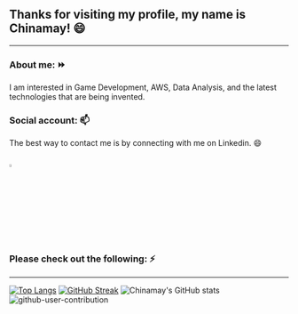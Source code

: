 ## Thanks for visiting my profile, my name is Chinamay! 😄
---

### About me: ⏩
I am interested in Game Development, AWS, Data Analysis, and the latest technologies that are being invented.

### Social account: 📫
The best way to contact me is by connecting with me on Linkedin. 😄

[<img src="https://img.icons8.com/color/48/000000/linkedin.png" width="3.5%"/>](https://www.linkedin.com/in/chinamay-k-ba7242173/)
---
### Please check out the following: ⚡
---
<!--
![Github Skyline](https://user-images.githubusercontent.com/40129107/197323454-6fcf17b3-c367-43dc-9454-7ab909f35203.gif)
-->
[![Top Langs](https://github-readme-stats.vercel.app/api/top-langs/?username=Nocturna1Developer)](https://github.com/Nocturna1Developer/github-readme-stats)
[![GitHub Streak](https://github-readme-streak-stats.herokuapp.com?user=Nocturna1Developer&theme=tokyonight&border_radius=5&date_format=M%20j%5B%2C%20Y%5D)](https://git.io/streak-stats)
![Chinamay's GitHub stats](https://github-readme-stats.vercel.app/api?username=Nocturna1Developer&count_private=true&show_icons=true&theme=dracula)
![github-user-contribution](https://user-images.githubusercontent.com/40129107/197322194-5c246d96-911c-49c1-bcec-36ad6201036e.svg)
